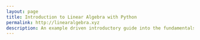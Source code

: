 ```yaml
---
layout: page
title: Introduction to Linear Algebra with Python
permalink: http://linearalgebra.xyz
description: An example driven introductory guide into the fundamentals of linear algebra.
---
```

